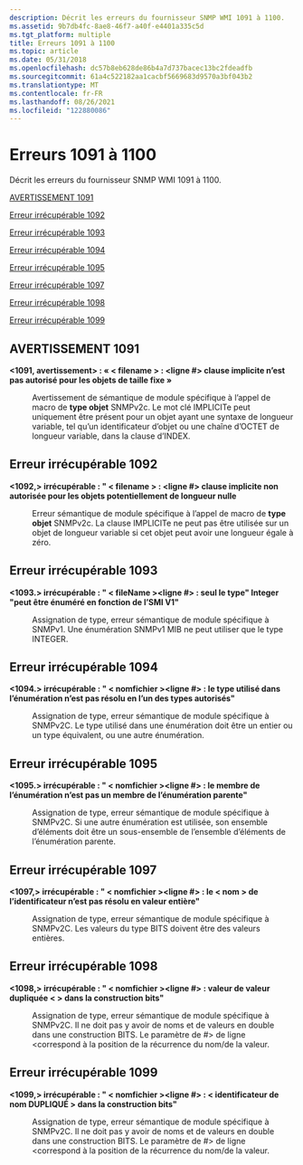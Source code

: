 ```yaml
---
description: Décrit les erreurs du fournisseur SNMP WMI 1091 à 1100.
ms.assetid: 9b7db4fc-8ae8-46f7-a40f-e4401a335c5d
ms.tgt_platform: multiple
title: Erreurs 1091 à 1100
ms.topic: article
ms.date: 05/31/2018
ms.openlocfilehash: dc57b8eb628de86b4a7d737bacec13bc2fdeadfb
ms.sourcegitcommit: 61a4c522182aa1cacbf5669683d9570a3bf043b2
ms.translationtype: MT
ms.contentlocale: fr-FR
ms.lasthandoff: 08/26/2021
ms.locfileid: "122880086"
---
```

# <a name="errors-1091-through-1100"></a>Erreurs 1091 à 1100

Décrit les erreurs du fournisseur SNMP WMI 1091 à 1100.

[AVERTISSEMENT 1091](#warning-1091)

[Erreur irrécupérable 1092](#fatal-error-1092)

[Erreur irrécupérable 1093](#fatal-error-1093)

[Erreur irrécupérable 1094](#fatal-error-1094)

[Erreur irrécupérable 1095](#fatal-error-1095)

[Erreur irrécupérable 1097](#fatal-error-1097)

[Erreur irrécupérable 1098](#fatal-error-1098)

[Erreur irrécupérable 1099](#fatal-error-1099)

## <a name="warning-1091"></a>AVERTISSEMENT 1091

<dl> <dt>

<span id="_1091__Warning_____fileName___line___IMPLIED_clause_is_not_allowed_for_fixed_size_objects_"></span><span id="_1091__warning_____filename___line___implied_clause_is_not_allowed_for_fixed_size_objects_"></span><span id="_1091__WARNING_____FILENAME___LINE___IMPLIED_CLAUSE_IS_NOT_ALLOWED_FOR_FIXED_SIZE_OBJECTS_"></span>**<1091, avertissement> : « &lt; filename &gt; : <ligne \#> clause implicite n’est pas autorisé pour les objets de taille fixe »**
</dt> <dd>

Avertissement de sémantique de module spécifique à l’appel de macro de **type objet** SNMPv2c. Le mot clé IMPLICITe peut uniquement être présent pour un objet ayant une syntaxe de longueur variable, tel qu’un identificateur d’objet ou une chaîne d’OCTET de longueur variable, dans la clause d’INDEX.

</dd> </dl>

## <a name="fatal-error-1092"></a>Erreur irrécupérable 1092

<dl> <dt>

<span id="_1092__Fatal_____fileName___line___IMPLIED_clause_not_allowed_for_potentially_zero-length_objects_"></span><span id="_1092__fatal_____filename___line___implied_clause_not_allowed_for_potentially_zero-length_objects_"></span><span id="_1092__FATAL_____FILENAME___LINE___IMPLIED_CLAUSE_NOT_ALLOWED_FOR_POTENTIALLY_ZERO-LENGTH_OBJECTS_"></span>**<1092,> irrécupérable : " &lt; filename &gt; : <ligne \#> clause implicite non autorisée pour les objets potentiellement de longueur nulle**
</dt> <dd>

Erreur sémantique de module spécifique à l’appel de macro de **type objet** SNMPv2c. La clause IMPLICITe ne peut pas être utilisée sur un objet de longueur variable si cet objet peut avoir une longueur égale à zéro.

</dd> </dl>

## <a name="fatal-error-1093"></a>Erreur irrécupérable 1093

<dl> <dt>

<span id="_1093._Fatal_____fileName__line____Only_the_type__INTEGER__can_be_enumerated_according_to_the_V1_SMI_"></span><span id="_1093._fatal_____filename__line____only_the_type__integer__can_be_enumerated_according_to_the_v1_smi_"></span><span id="_1093._FATAL_____FILENAME__LINE____ONLY_THE_TYPE__INTEGER__CAN_BE_ENUMERATED_ACCORDING_TO_THE_V1_SMI_"></span>**<1093.> irrécupérable : " &lt; fileName &gt;<ligne \#> : seul le type" Integer "peut être énuméré en fonction de l’SMI V1"**
</dt> <dd>

Assignation de type, erreur sémantique de module spécifique à SNMPv1. Une énumération SNMPv1 MIB ne peut utiliser que le type INTEGER.

</dd> </dl>

## <a name="fatal-error-1094"></a>Erreur irrécupérable 1094

<dl> <dt>

<span id="_1094._Fatal_____fileName__line____The_type_used_in_the_enumeration_does_not_resolve_to_one_of_the_allowed_types_"></span><span id="_1094._fatal_____filename__line____the_type_used_in_the_enumeration_does_not_resolve_to_one_of_the_allowed_types_"></span><span id="_1094._FATAL_____FILENAME__LINE____THE_TYPE_USED_IN_THE_ENUMERATION_DOES_NOT_RESOLVE_TO_ONE_OF_THE_ALLOWED_TYPES_"></span>**<1094.> irrécupérable : " &lt; nomfichier &gt;<ligne \#> : le type utilisé dans l’énumération n’est pas résolu en l’un des types autorisés"**
</dt> <dd>

Assignation de type, erreur sémantique de module spécifique à SNMPv2C. Le type utilisé dans une énumération doit être un entier ou un type équivalent, ou une autre énumération.

</dd> </dl>

## <a name="fatal-error-1095"></a>Erreur irrécupérable 1095

<dl> <dt>

<span id="_1095._Fatal_____fileName__line____Enumeration_member_is_not_a_member_of_the_parent_enumeration_"></span><span id="_1095._fatal_____filename__line____enumeration_member_is_not_a_member_of_the_parent_enumeration_"></span><span id="_1095._FATAL_____FILENAME__LINE____ENUMERATION_MEMBER_IS_NOT_A_MEMBER_OF_THE_PARENT_ENUMERATION_"></span>**<1095.> irrécupérable : " &lt; nomfichier &gt;<ligne \#> : le membre de l’énumération n’est pas un membre de l’énumération parente"**
</dt> <dd>

Assignation de type, erreur sémantique de module spécifique à SNMPv2C. Si une autre énumération est utilisée, son ensemble d’éléments doit être un sous-ensemble de l’ensemble d’éléments de l’énumération parente.

</dd> </dl>

## <a name="fatal-error-1097"></a>Erreur irrécupérable 1097

<dl> <dt>

<span id="_1097__Fatal_____fileName__line____identifier__name__does_not_resolve_to_an_integer_value_"></span><span id="_1097__fatal_____filename__line____identifier__name__does_not_resolve_to_an_integer_value_"></span><span id="_1097__FATAL_____FILENAME__LINE____IDENTIFIER__NAME__DOES_NOT_RESOLVE_TO_AN_INTEGER_VALUE_"></span>**<1097,> irrécupérable : " &lt; nomfichier &gt;<ligne \#> : le &lt; nom &gt; de l’identificateur n’est pas résolu en valeur entière"**
</dt> <dd>

Assignation de type, erreur sémantique de module spécifique à SNMPv2C. Les valeurs du type BITS doivent être des valeurs entières.

</dd> </dl>

## <a name="fatal-error-1098"></a>Erreur irrécupérable 1098

<dl> <dt>

<span id="_1098__Fatal_____fileName__line____Duplicate_value__value__in_BITS_construct_"></span><span id="_1098__fatal_____filename__line____duplicate_value__value__in_bits_construct_"></span><span id="_1098__FATAL_____FILENAME__LINE____DUPLICATE_VALUE__VALUE__IN_BITS_CONSTRUCT_"></span>**<1098,> irrécupérable : " &lt; nomfichier &gt;<ligne \#> : valeur de valeur dupliquée &lt; &gt; dans la construction bits"**
</dt> <dd>

Assignation de type, erreur sémantique de module spécifique à SNMPv2C. Il ne doit pas y avoir de noms et de valeurs en double dans une construction BITS. Le paramètre de \#> de ligne <correspond à la position de la récurrence du nom/de la valeur.

</dd> </dl>

## <a name="fatal-error-1099"></a>Erreur irrécupérable 1099

<dl> <dt>

<span id="_1099__Fatal_____fileName__line____Duplicate_name__identifier__in_BITS_construct_"></span><span id="_1099__fatal_____filename__line____duplicate_name__identifier__in_bits_construct_"></span><span id="_1099__FATAL_____FILENAME__LINE____DUPLICATE_NAME__IDENTIFIER__IN_BITS_CONSTRUCT_"></span>**<1099,> irrécupérable : " &lt; nomfichier &gt;<ligne \#> : &lt; identificateur de nom DUPLIQUÉ &gt; dans la construction bits"**
</dt> <dd>

Assignation de type, erreur sémantique de module spécifique à SNMPv2C. Il ne doit pas y avoir de noms et de valeurs en double dans une construction BITS. Le paramètre de \#> de ligne <correspond à la position de la récurrence du nom/de la valeur.

</dd> </dl>

 

 



